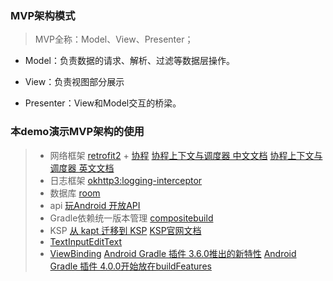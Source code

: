 ### MVP架构模式
>MVP全称：Model、View、Presenter；

- Model：负责数据的请求、解析、过滤等数据层操作。

- View：负责视图部分展示

- Presenter：View和Model交互的桥梁。

### 本demo演示MVP架构的使用

>- 网络框架
   >[retrofit2](https://github.com/square/retrofit/) + [协程](https://book.kotlincn.net/text/coroutines-overview.html)
   >[协程上下文与调度器 中文文档](https://book.kotlincn.net/text/coroutine-context-and-dispatchers.html)
   >[协程上下文与调度器 英文文档](https://kotlinlang.org/docs/coroutine-context-and-dispatchers.html#thread-local-data)
>- 日志框架
   >[okhttp3:logging-interceptor](https://github.com/square/okhttp/tree/master/okhttp-logging-interceptor)
>- 数据库
   >[room](https://developer.android.com/jetpack/androidx/releases/room?hl=en#kts)
>- api
   >[玩Android 开放API](api%E5%9C%B0%E5%9D%80%20https://www.wanandroid.com/blog/show/2)
>- Gradle依赖统一版本管理
   >[compositebuild](https://docs.gradle.org/current/userguide/composite_builds.html)
>- KSP
   >[从 kapt 迁移到 KSP](https://developer.android.com/build/migrate-to-ksp?hl=zh-cn)
   >[KSP官网文档](https://kotlinlang.org/docs/ksp-quickstart.html)
>- [TextInputEditText](https://developer.android.google.cn/reference/com/google/android/material/textfield/TextInputEditText?hl=en)
>- [ViewBinding](https://developer.android.com/topic/libraries/view-binding?hl=zh-cn)
   >[Android Gradle 插件 3.6.0推出的新特性](https://developer.android.com/build/releases/past-releases/agp-3-6-0-release-notes?hl=zh-cn)
   >[Android Gradle 插件 4.0.0开始放在buildFeatures](https://developer.android.com/build/releases/past-releases/agp-4-0-0-release-notes?hl=zh-cn)


